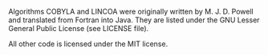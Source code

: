 Algorithms COBYLA and LINCOA were originally written by M. J. D. Powell and translated from Fortran into Java. They are listed under the GNU Lesser General Public License (see LICENSE file).

All other code is licensed under the MIT license.